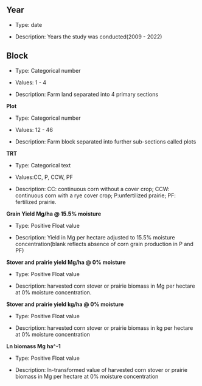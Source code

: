 ## **Year**

- Type: date

- Description: Years the study was conducted(2009 - 2022)

## **Block**

- Type: Categorical number

- Values: 1 - 4

- Description: Farm land separated into 4 primary sections

**Plot**

- Type: Categorical number

- Values: 12 - 46

- Description: Farm block separated into further sub-sections called plots

**TRT**

- Type: Categorical text

- Values:CC, P, CCW, PF

- Description: CC: continuous corn without a cover crop; CCW: continuous corn with a rye cover crop; P:unfertilized prairie; PF: fertilized prairie.


**Grain Yield Mg/ha @ 15.5% moisture**

- Type: Positive Float value

- Description: Yield in Mg per hectare adjusted to 15.5% moisture concentration(blank reflects absence of corn grain production in P and PF)

**Stover and prairie yield Mg/ha @ 0% moisture**

- Type: Positive Float value

- Description: harvested corn stover or prairie biomass in Mg per hectare at 0% moisture concentration.


**Stover and prairie yield kg/ha @ 0% moisture**

- Type: Positive Float value

- Description: harvested corn stover or prairie biomass in kg per hectare at 0% moisture concentration

**Ln biomass Mg ha^-1**

- Type: Positive Float value

- Description: ln-transformed value of harvested corn stover or prairie biomass in Mg per hectare at 0% moisture concentration
